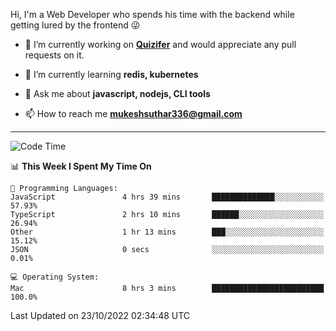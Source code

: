 Hi, I'm a Web Developer who spends his time with the backend while getting lured by the frontend 😜

- 🔭 I’m currently working on **[Quizifer](https://github.com/SutharMukesh/Quizifer/)** and would appreciate any pull requests on it.

- 🌱 I’m currently learning **redis, kubernetes**

- 💬 Ask me about **javascript, nodejs, CLI tools**

- 📫 How to reach me **mukeshsuthar336@gmail.com**

---
<!--START_SECTION:waka-->
![Code Time](http://img.shields.io/badge/Code%20Time-1%2C834%20hrs%2015%20mins-blue)

📊 **This Week I Spent My Time On** 

```text
💬 Programming Languages: 
JavaScript               4 hrs 39 mins       ██████████████░░░░░░░░░░░   57.93% 
TypeScript               2 hrs 10 mins       ██████░░░░░░░░░░░░░░░░░░░   26.94% 
Other                    1 hr 13 mins        ███░░░░░░░░░░░░░░░░░░░░░░   15.12% 
JSON                     0 secs              ░░░░░░░░░░░░░░░░░░░░░░░░░   0.01%

💻 Operating System: 
Mac                      8 hrs 3 mins        █████████████████████████   100.0%

```


 Last Updated on 23/10/2022 02:34:48 UTC
<!--END_SECTION:waka-->
